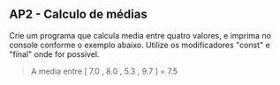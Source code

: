 ## AP2 - Calculo de médias

Crie um programa que calcula media entre quatro valores, e imprima no console conforme o exemplo abaixo. Utilize os
modificadores "const" e "final" onde for possível.

> A media entre [ 7.0 , 8.0 , 5.3 , 9.7 ] = 7.5